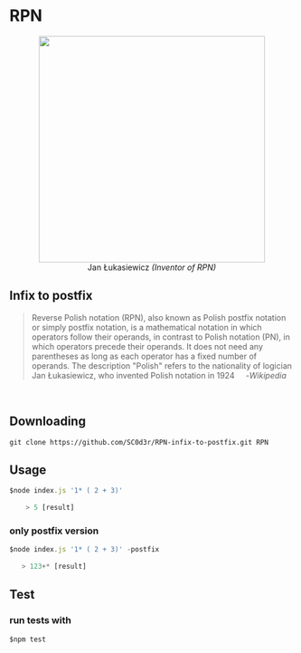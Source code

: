 # RPN 
<p align="center">
  <img src = 'https://upload.wikimedia.org/wikipedia/commons/d/d2/Jan_%C5%81ukasiewicz.jpg' width = '400' height = '400'/>
  <br>Jan Łukasiewicz <i>(Inventor of RPN)</i>
</p>

## Infix to postfix

> Reverse Polish notation (RPN), also known as Polish postfix notation or simply postfix notation, is a mathematical notation in which operators follow their operands, in contrast to Polish notation (PN), in which operators precede their operands. It does not need any parentheses as long as each operator has a fixed number of operands. The description "Polish" refers to the nationality of logician Jan Łukasiewicz, who invented Polish notation in 1924  &nbsp;&nbsp;&nbsp;&nbsp;-*Wikipedia*

<br>

## Downloading
```
git clone https://github.com/SC0d3r/RPN-infix-to-postfix.git RPN
```
## Usage
```javascript
$node index.js '1* ( 2 + 3)'
 
    > 5 [result]
```
### only postfix version

```javascript
$node index.js '1* ( 2 + 3)' -postfix
 
   > 123+* [result]
```

## Test
### run tests with
``` $npm test ```

 